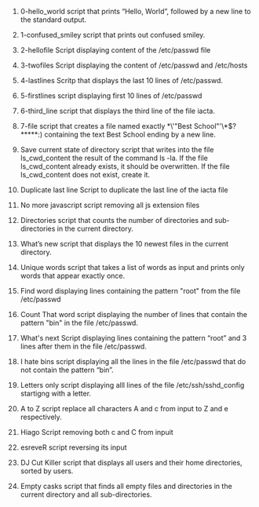 1. 0-hello_world
script that prints “Hello, World”, followed by a new line to the standard output.

2. 1-confused_smiley
script that prints out confused smiley.

3. 2-hellofile
Script displaying content of the /etc/passwd file

4. 3-twofiles
Script displaying the content of /etc/passwd and /etc/hosts

5. 4-lastlines
Scritp that displays the last 10 lines of /etc/passwd.

6. 5-firstlines
script displaying first 10 lines of /etc/passwd

7. 6-third_line
script that displays the third line of the file iacta.

8. 7-file
script that creates a file named exactly \*\\'"Best School"\'\\*$\?\*\*\*\*\*:) containing the text Best School ending by a new line.

9. Save current state of directory
 script that writes into the file ls_cwd_content the result of the command ls -la. If the file ls_cwd_content already exists, it should be overwritten. If the file ls_cwd_content does not exist, create it.

10. Duplicate last line
Script to duplicate the last line of the iacta file

11. No more javascript
script removing all js extension files

12. Directories
script that counts the number of directories and sub-directories in the current directory.

13. What’s new
script that displays the 10 newest files in the current directory.

14. Unique words
script that takes a list of words as input and prints only words that appear exactly once.

15. Find word
displaying lines containing the pattern "root" from the file /etc/passwd

16. Count That word
script displaying the number of lines that contain the pattern "bin" in the file /etc/passwd.

17. What's next
Script displaying lines containing the pattern “root” and 3 lines after them in the file /etc/passwd.

18. I hate bins
script displaying all the lines in the file /etc/passwd that do not contain the pattern “bin”.

19. Letters only
script displaying alll lines of the file /etc/ssh/sshd_config startigng with a letter.

20. A to Z
script replace all characters A and c from input to Z and e respectively.

21. Hiago
Script removing both c and C from inpuit

22. esreveR
script reversing its input

23. DJ Cut Killer
script that displays all users and their home directories, sorted by users.

24. Empty casks
script that finds all empty files and directories in the current directory and all sub-directories.
